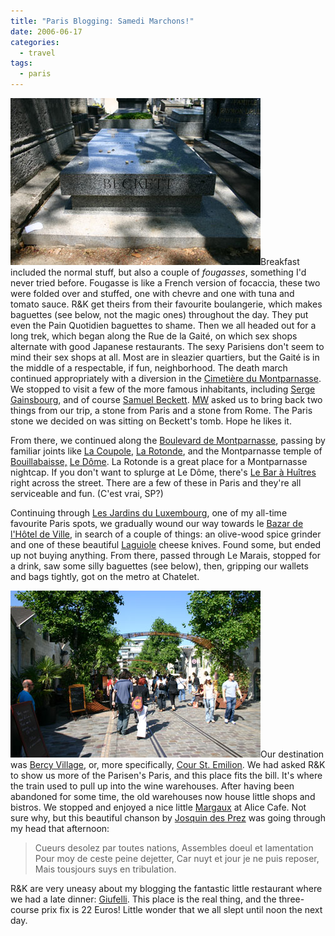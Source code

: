 ```yaml
---
title: "Paris Blogging: Samedi Marchons!"
date: 2006-06-17
categories:
  - travel
tags:
  - paris
---
```


![](images/beckett.jpg)Breakfast included the normal stuff, but also a couple of _fougasses_, something I'd never tried before. Fougasse is like a French version of focaccia, these two were folded over and stuffed, one with chevre and one with tuna and tomato sauce. R&K get theirs from their favourite boulangerie, which makes baguettes (see below, not the magic ones) throughout the day. They put even the Pain Quotidien baguettes to shame. Then we all headed out for a long trek, which began along the Rue de la Gaité, on which sex shops alternate with good Japanese restaurants. The sexy Parisiens don't seem to mind their sex shops at all. Most are in sleazier quartiers, but the Gaité is in the middle of a respectable, if fun, neighborhood. The death march continued appropriately with a diversion in the [Cimetière du Montparnasse](http://en.wikipedia.org/wiki/Cimeti%C3%A8re_du_Montparnasse). We stopped to visit a few of the more famous inhabitants, including [Serge Gainsbourg](http://en.wikipedia.org/wiki/Serge_Gainsbourg), and of course [Samuel Beckett](http://en.wikipedia.org/wiki/Samuel_Beckett). [MW](http://www.resolve40.com/) asked us to bring back two things from our trip, a stone from Paris and a stone from Rome. The Paris stone we decided on was sitting on Beckett's tomb. Hope he likes it.

From there, we continued along the [Boulevard de Montparnasse](http://www.parisbestlodge.com/bvdmontmarnasse.html), passing by familiar joints like [La Coupole](http://www.virtualtourist.com/travel/Europe/France/Ile_de_France/Paris-99080/Restaurants-Paris-La_Coupole-BR-1.html), [La Rotonde](http://www.rotondemontparnasse.com/), and the Montparnasse temple of [Bouillabaisse,](http://www.cliffordawright.com/history/bouillabaisse.html) [Le Dôme](http://www.gayot.com/restaurantpages/parisinfo.php?tag=PARES02242-01&code=PA). La Rotonde is a great place for a Montparnasse nightcap. If you don't want to splurge at Le Dôme, there's [Le Bar à Huîtres](http://www.lebarahuitres.com/) right across the street. There are a few of these in Paris and they're all serviceable and fun. (C'est vrai, SP?)

Continuing through [Les Jardins du Luxembourg](http://www.pbase.com/francist/luxembourg), one of my all-time favourite Paris spots, we gradually wound our way towards le [Bazar de l'Hôtel de Ville](http://www.bhv.fr/), in search of a couple of things: an olive-wood spice grinder and one of these beautiful [Laguiole](http://www.laguiole.com/) cheese knives. Found some, but ended up not buying anything. From there, passed through Le Marais, stopped for a drink, saw some silly baguettes (see below), then, gripping our wallets and bags tightly, got on the metro at Chatelet.

![](images/cours.jpg)Our destination was [Bercy Village](http://www.bercyvillage.com/), or, more specifically, [Cour St. Emilion](http://www.metropoleparis.com/1998/343/343bercy.html). We had asked R&K to show us more of the Parisen's Paris, and this place fits the bill. It's where the train used to pull up into the wine warehouses. After having been abandoned for some time, the old warehouses now house little shops and bistros. We stopped and enjoyed a nice little [Margaux](http://www.bordeaux-wine-office.com/anglais/aoc51.htm) at Alice Cafe. Not sure why, but this beautiful chanson by [Josquin des Prez](http://www.josquin.com/) was going through my head that afternoon:

> Cueurs desolez par toutes nations, Assembles doeul et lamentation Pour moy de ceste peine dejetter, Car nuyt et jour je ne puis reposer, Mais tousjours suys en tribulation.

R&K are very uneasy about my blogging the fantastic little restaurant where we had a late dinner: [Giufelli](http://www.giufeli.com/). This place is the real thing, and the three-course prix fix is 22 Euros! Little wonder that we all slept until noon the next day.
